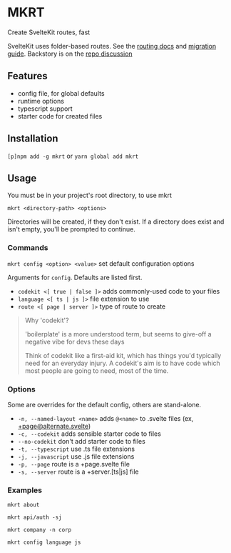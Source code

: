 # MKRT

Create SvelteKit routes, fast

SvelteKit uses folder-based routes. See the [routing docs](https://kit.svelte.dev/docs/routing) and [migration guide](https://github.com/sveltejs/kit/discussions/5774). Backstory is on the [repo discussion](https://github.com/sveltejs/kit/discussions/5748)

## Features

- config file, for global defaults
- runtime options
- typescript support
- starter code for created files

## Installation

`[p]npm add -g mkrt` or `yarn global add mkrt`

## Usage

You must be in your project's root directory, to use mkrt

`mkrt <directory-path> <options>`

Directories will be created, if they don't exist.
If a directory does exist and isn't empty, you'll be prompted to continue.

### Commands

`mkrt config <option> <value>` set default configuration options

Arguments for `config`. Defaults are listed first.

- `codekit <[ true | false ]>` adds commonly-used code to your files
- `language <[ ts | js ]>` file extension to use
- `route <[ page | server ]>` type of route to create

> Why 'codekit'?
>
> 'boilerplate' is a more understood term, but seems to give-off a negative vibe for devs these days
>
> Think of codekit like a first-aid kit, which has things you'd typically need for an everyday injury. A codekit's aim is to have code which most people are going to need, most of the time.

### Options

Some are overrides for the default config, others are stand-alone.

- `-n, --named-layout <name>` adds `@<name>` to .svelte files (ex, +page@alternate.svelte)
- `-c, --codekit` adds sensible starter code to files
- `--no-codekit` don't add starter code to files
- `-t, --typescript` use .ts file extensions
- `-j, --javascript` use .js file extensions
- `-p, --page` route is a +page.svelte file
- `-s, --server` route is a +server.[ts|js] file

### Examples

`mkrt about`

`mkrt api/auth -sj`

`mkrt company -n corp`

`mkrt config language js`
